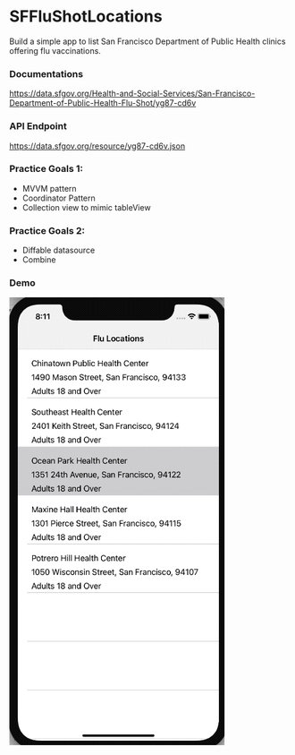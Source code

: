 # SFFluShotLocations
Build a simple app to list San Francisco Department of Public Health clinics offering flu vaccinations.

### Documentations
https://data.sfgov.org/Health-and-Social-Services/San-Francisco-Department-of-Public-Health-Flu-Shot/yg87-cd6v

### API Endpoint
https://data.sfgov.org/resource/yg87-cd6v.json

### Practice Goals 1:
- MVVM pattern
- Coordinator Pattern
- Collection view to mimic tableView

### Practice Goals 2:
- Diffable datasource
- Combine

### Demo
![demo](/Screenshots/sflocations.gif)
